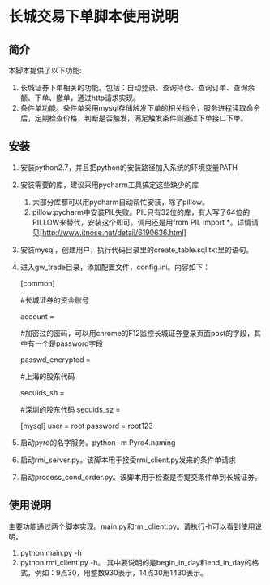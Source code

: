# 长城交易下单脚本使用说明
## 简介
本脚本提供了以下功能:

1. 长城证券下单相关的功能。包括：自动登录、查询持仓、查询订单、查询余额、下单、撤单，通过http请求实现。
2. 条件单功能。条件单采用mysql存储触发下单的相关指令，服务进程读取命令后，定期检查价格，判断是否触发，满足触发条件则通过下单接口下单。

## 安装
1. 安装python2.7，并且把python的安装路径加入系统的环境变量PATH
2. 安装需要的库，建议采用pycharm工具搞定这些缺少的库
	1.	大部分库都可以用pycharm自动帮忙安装，除了pillow。
	2.	pillow:pycharm中安装PIL失败。PIL只有32位的库，有人写了64位的PILLOW来替代，安装这个即可。调用还是用from PIL import *。详情请见[http://www.itnose.net/detail/6190636.html]
3. 安装mysql，创建用户，执行代码目录里的create_table.sql.txt里的语句。
4. 进入gw_trade目录，添加配置文件，config.ini。内容如下：
    
	[common]
	
	\#长城证券的资金账号
	
	account = 
	
	\#加密过的密码，可以用chrome的F12监控长城证券登录页面post的字段，其中有一个是password字段
	
	passwd_encrypted = 
	
	\#上海的股东代码
	
	secuids_sh = 
	
	\#深圳的股东代码
	secuids_sz =  

	[mysql]
	user = root
	password = root123

5. 启动pyro的名字服务。python -m Pyro4.naming
6. 启动rmi_server.py。该脚本用于接受rmi_client.py发来的条件单请求
7. 启动process_cond_order.py。该脚本用于检查是否提交条件单到长城证券。

## 使用说明
主要功能通过两个脚本实现。main.py和rmi_client.py。请执行-h可以看到使用说明。

1. python main.py -h 
2. python rmi_client.py -h。 其中要说明的是begin_in_day和end_in_day的格式，例如：9点30，用整数930表示，14点30用1430表示。


